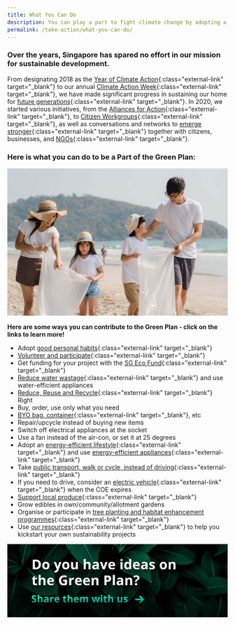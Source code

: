 ```yaml
---
title: What You Can Do
description: You can play a part to fight climate change by adopting a sustainable lifestyle and habits. Learn how you can help with the Green Plan for Individuals. 
permalink: /take-action/what-you-can-do/
---
```


### Over the years, Singapore has spared no effort in our mission for sustainable development.  
From designating 2018 as the [Year of Climate Action](https://www.mse.gov.sg/resource-room/category/2018-12-14-newsletter-year-of-climate-action-key-initiatives/){:class="external-link" target="_blank"} to our annual [Climate Action Week](mse.gov.sg/resource-room/category/2020-08-14-press-release-on-singapore-climate-action-week/){:class="external-link" target="_blank"}, we have made significant progress in sustaining our home for [future generations](https://www.singaporebudget.gov.sg/budget_2020/budget-speech/d-sustaining-singapores-success-for-our-future-generations){:class="external-link" target="_blank"}. In 2020, we started various initiatives, from the [Alliances for Action](https://www.mti.gov.sg/-/media/MTI/Newsroom/Press-Releases/2020/11/EST-Press-Release---19-Nov-2020.pdf){:class="external-link" target="_blank"}, to [Citizen Workgroups](https://www.mse.gov.sg/resource-room/category/2020-09-26-speech-on-reducing-excessive-consumption-of-disposables/){:class="external-link" target="_blank"}, as well as conversations and networks to [emerge stronger](https://emergingstronger.sg/){:class="external-link" target="_blank"} together with citizens, businesses, and [NGOs](https://www.towardszerowaste.gov.sg/green-groups-in-singapore/){:class="external-link" target="_blank"}. 

### Here is **what you can do** to be a Part of the Green Plan:

![What You Can Do](/images/greenplan/gp_individual.jpg)

**Here are some ways you can contribute to the Green Plan - click on the links to learn more!**

- Adopt [good personal habits](https://www.mse.gov.sg/take-action/individuals){:class="external-link" target="_blank"}
- [Volunteer and participate](https://www.nea.gov.sg/programmes-grants/volunteering){:class="external-link" target="_blank"}
- Get funding for your project with the [SG Eco Fund](https://www.sgeco.gov.sg/){:class="external-link" target="_blank"}
- [Reduce water wastage](https://www.pub.gov.sg/savewater){:class="external-link" target="_blank"} and use water-efficient appliances  
- [Reduce, Reuse and Recycle](https://www.nea.gov.sg/our-services/waste-management/3r-programmes-and-resources/waste-minimisation-and-recycling){:class="external-link" target="_blank"} Right
- Buy, order, use only what you need
- [BYO bag, container](https://www.towardszerowaste.gov.sg/zero-waste-masterplan/chapter3/packaging/){:class="external-link" target="_blank"}, etc
- Repair/upcycle instead of buying new items  
- Switch off electrical appliances at the socket  
- Use a fan instead of the air-con, or set it at 25 degrees  
- Adopt an [energy-efficient lifestyle](https://www.ema.gov.sg/industry-energy-efficiency.aspx){:class="external-link" target="_blank"} and use [energy-efficient appliances](https://www.nea.gov.sg/our-services/climate-change-energy-efficiency/energy-efficiency/household-sector/the-energy-label){:class="external-link" target="_blank"}
- Take [public transport, walk or cycle, instead of driving](https://www.mot.gov.sg/about-mot/land-transport/sustainable-transport){:class="external-link" target="_blank"}
- If you need to drive, consider an [electric vehicle](https://www.lta.gov.sg/content/ltagov/en/industry_innovations/technologies/electric_vehicles.html){:class="external-link" target="_blank"} when the COE expires  
- [Support local produce](https://www.sfa.gov.sg/food-farming/sgfoodstory/supporting-local-produce){:class="external-link" target="_blank"}
- Grow edibles in own/community/allotment gardens  
- Organise or participate in [tree planting and habitat enhancement programmes](https://www.nparks.gov.sg/treessg/one-million-trees-movement){:class="external-link" target="_blank"}
- Use [our resources](https://www.mse.gov.sg/resources/){:class="external-link" target="_blank"} to help you kickstart your own sustainability projects  

[![Ideas](/images/framework/framework_ideas.jpg)](https://form.gov.sg/6013d365bedd790011bb9c86)